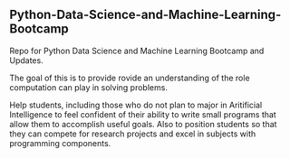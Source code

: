 ## Python-Data-Science-and-Machine-Learning-Bootcamp
Repo for Python Data Science and Machine Learning Bootcamp and Updates.

The goal of this is to provide rovide an understanding of the role computation can play in solving problems. 

Help students, including those who do not plan to major in Aritificial Intelligence to feel confident of their ability to write small programs that allow them to accomplish useful goals. Also to position students so that they can compete for research projects and excel in subjects with programming components.